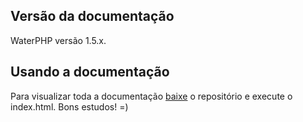 ## Versão da documentação
WaterPHP versão 1.5.x.

## Usando a documentação
Para visualizar toda a documentação [baixe](https://github.com/waterphp/doc/archive/master.zip) o repositório e execute o index.html. Bons estudos! =)
